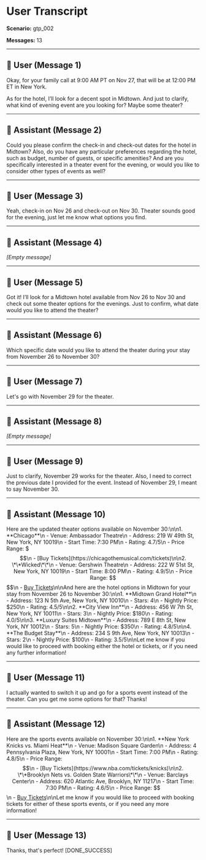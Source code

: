 # User Transcript

**Scenario:** gtp_002

**Messages:** 13

---

## 👤 User (Message 1)

Okay, for your family call at 9:00 AM PT on Nov 27, that will be at 12:00 PM ET in New York.

As for the hotel, I’ll look for a decent spot in Midtown. And just to clarify, what kind of evening event are you looking for? Maybe some theater?

---

## 🤖 Assistant (Message 2)

Could you please confirm the check-in and check-out dates for the hotel in Midtown? Also, do you have any particular preferences regarding the hotel, such as budget, number of guests, or specific amenities? And are you specifically interested in a theater event for the evening, or would you like to consider other types of events as well?

---

## 👤 User (Message 3)

Yeah, check-in on Nov 26 and check-out on Nov 30. Theater sounds good for the evening, just let me know what options you find.

---

## 🤖 Assistant (Message 4)

*[Empty message]*

---

## 👤 User (Message 5)

Got it! I’ll look for a Midtown hotel available from Nov 26 to Nov 30 and check out some theater options for the evenings. Just to confirm, what date would you like to attend the theater?

---

## 🤖 Assistant (Message 6)

Which specific date would you like to attend the theater during your stay from November 26 to November 30?

---

## 👤 User (Message 7)

Let's go with November 29 for the theater.

---

## 🤖 Assistant (Message 8)

*[Empty message]*

---

## 👤 User (Message 9)

Just to clarify, November 29 works for the theater. Also, I need to correct the previous date I provided for the event. Instead of November 29, I meant to say November 30.

---

## 🤖 Assistant (Message 10)

Here are the updated theater options available on November 30:\n\n1. \*\*Chicago\*\*\n   - Venue: Ambassador Theatre\n   - Address: 219 W 49th St, New York, NY 10019\n   - Start Time: 7:30 PM\n   - Rating: 4.7/5\n   - Price Range: $$$\n   - [Buy Tickets](https://chicagothemusical.com/tickets)\n\n2. \*\*Wicked\*\*\n   - Venue: Gershwin Theatre\n   - Address: 222 W 51st St, New York, NY 10019\n   - Start Time: 8:00 PM\n   - Rating: 4.9/5\n   - Price Range: $$$$\n   - [Buy Tickets](https://wickedthemusical.com/tickets)\n\nAnd here are the hotel options in Midtown for your stay from November 26 to November 30:\n\n1. \*\*Midtown Grand Hotel\*\*\n   - Address: 123 N 5th Ave, New York, NY 10010\n   - Stars: 4\n   - Nightly Price: $250\n   - Rating: 4.5/5\n\n2. \*\*City View Inn\*\*\n   - Address: 456 W 7th St, New York, NY 10011\n   - Stars: 3\n   - Nightly Price: $180\n   - Rating: 4.0/5\n\n3. \*\*Luxury Suites Midtown\*\*\n   - Address: 789 E 8th St, New York, NY 10012\n   - Stars: 5\n   - Nightly Price: $350\n   - Rating: 4.8/5\n\n4. \*\*The Budget Stay\*\*\n   - Address: 234 S 9th Ave, New York, NY 10013\n   - Stars: 2\n   - Nightly Price: $100\n   - Rating: 3.5/5\n\nLet me know if you would like to proceed with booking either the hotel or tickets, or if you need any further information!

---

## 👤 User (Message 11)

I actually wanted to switch it up and go for a sports event instead of the theater. Can you get me some options for that? Thanks!

---

## 🤖 Assistant (Message 12)

Here are the sports events available on November 30:\n\n1. \*\*New York Knicks vs. Miami Heat\*\*\n   - Venue: Madison Square Garden\n   - Address: 4 Pennsylvania Plaza, New York, NY 10001\n   - Start Time: 7:00 PM\n   - Rating: 4.8/5\n   - Price Range: $$\n   - [Buy Tickets](https://www.nba.com/tickets/knicks)\n\n2. \*\*Brooklyn Nets vs. Golden State Warriors\*\*\n   - Venue: Barclays Center\n   - Address: 620 Atlantic Ave, Brooklyn, NY 11217\n   - Start Time: 7:30 PM\n   - Rating: 4.6/5\n   - Price Range: $$\n   - [Buy Tickets](https://www.nba.com/tickets/nets)\n\nLet me know if you would like to proceed with booking tickets for either of these sports events, or if you need any more information!

---

## 👤 User (Message 13)

Thanks, that's perfect! [DONE\_SUCCESS]

